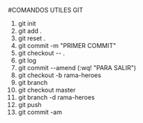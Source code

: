 #COMANDOS UTILES GIT

1. git init
2. git add .
3. git reset .
4. git commit -m "PRIMER COMMIT"
5. git checkout -- .
6. git log
7. git commit --amend (:wq! "PARA SALIR")
8. git checkout -b rama-heroes
9. git branch
10. git checkout master
11. git branch -d rama-heroes
12. git push
13. git commit -am
